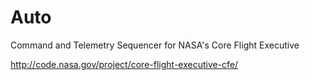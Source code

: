 Auto
====

Command and Telemetry Sequencer for NASA's Core Flight Executive

http://code.nasa.gov/project/core-flight-executive-cfe/
